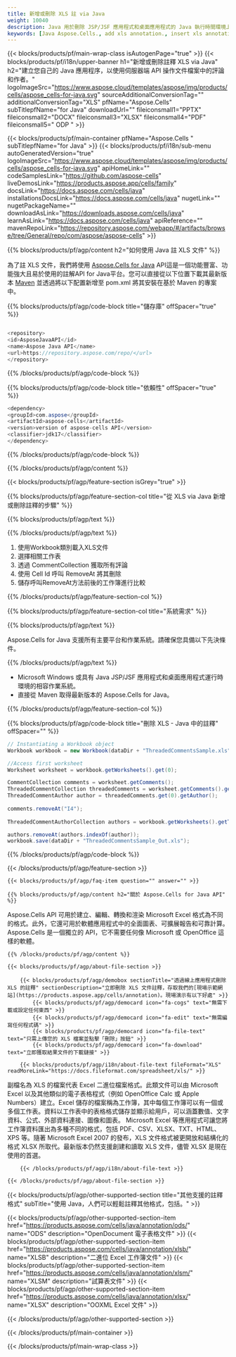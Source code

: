 ```yaml
---
title: 新增或刪除 XLS 註 via Java
weight: 10040
description: Java 用於刪除 JSP/JSF 應用程式和桌面應用程式的 Java 執行時間環境上的 XLS 格式註解的範例程式碼。
keywords: [Java Aspose.Cells., add xls annotation., insert xls annotation., access xls annotation., remove xls annotation., delete xls annotation., add annotation in xls., insert annotation in xls., access annotation in xls., remove annotation in xls., delete annotation in xls]
---
```

{{< blocks/products/pf/main-wrap-class isAutogenPage="true" >}}
{{< blocks/products/pf/i18n/upper-banner h1="新增或刪除註釋 XLS via Java" h2="建立您自己的 Java 應用程序，以使用伺服器端 API 操作文件檔案中的評論和作者。" logoImageSrc="https://www.aspose.cloud/templates/aspose/img/products/cells/aspose_cells-for-java.svg" sourceAdditionalConversionTag="" additionalConversionTag="XLS" pfName="Aspose.Cells" subTitlepfName="for Java" downloadUrl="" fileiconsmall1="PPTX" fileiconsmall2="DOCX" fileiconsmall3="XLSX" fileiconsmall4="PDF" fileiconsmall5=" ODP " >}}

{{< blocks/products/pf/main-container pfName="Aspose.Cells " subTitlepfName="for Java" >}}
{{< blocks/products/pf/i18n/sub-menu autoGeneratedVersion="true" logoImageSrc="https://www.aspose.cloud/templates/aspose/img/products/cells/aspose_cells-for-java.svg" apiHomeLink="" codeSamplesLink="https://github.com/aspose-cells" liveDemosLink="https://products.aspose.app/cells/family" docsLink="https://docs.aspose.com/cells/java" installationsDocsLink="https://docs.aspose.com/cells/java" nugetLink="" nugetPackageName="" downloadAsLink="https://downloads.aspose.com/cells/java" learnAsLink="https://docs.aspose.com/cells/java" apiReference="" mavenRepoLink="https://repository.aspose.com/webapp/#/artifacts/browse/tree/General/repo/com/aspose/aspose-cells" >}}

{{% blocks/products/pf/agp/content h2="如何使用 Java 註 XLS 文件" %}}

為了註 XLS 文件，我們將使用
 [Aspose.Cells for Java](https://products.aspose.com/cells/java) 
 API這是一個功能豐富、功能強大且易於使用的註解API for Java平台。您可以直接從以下位置下載其最新版本
 [Maven](https://repository.aspose.com/webapp/#/artifacts/browse/tree/General/repo/com/aspose/aspose-cells) 
並透過將以下配置新增至 pom.xml 將其安裝在基於 Maven 的專案中。

{{% blocks/products/pf/agp/code-block title="儲存庫" offSpacer="true" %}}

```cs

<repository>
<id>AsposeJavaAPI</id>
<name>Aspose Java API</name>
<url>https://repository.aspose.com/repo/</url>
</repository>

```

{{% /blocks/products/pf/agp/code-block %}}

{{% blocks/products/pf/agp/code-block title="依賴性" offSpacer="true" %}}

```cs
<dependency>
<groupId>com.aspose</groupId>
<artifactId>aspose-cells</artifactId>
<version>version of aspose-cells API</version>
<classifier>jdk17</classifier>
</dependency>

```

{{% /blocks/products/pf/agp/code-block %}}

{{% /blocks/products/pf/agp/content %}}

{{< blocks/products/pf/agp/feature-section isGrey="true" >}}

{{% blocks/products/pf/agp/feature-section-col title="從 XLS via Java 新增或刪除註釋的步驟" %}}

{{% blocks/products/pf/agp/text %}}

{{% /blocks/products/pf/agp/text %}}

1. 使用Workbook類別載入XLS文件
1. 選擇相關工作表
1. 透過 CommentCollection 獲取所有評論
1. 使用 Cell Id 呼叫 RemoveAt 將其刪除
1. 儲存呼叫RemoveAt方法前後的工作簿進行比較

{{% /blocks/products/pf/agp/feature-section-col %}}

{{% blocks/products/pf/agp/feature-section-col title="系統需求" %}}

{{% blocks/products/pf/agp/text %}}

Aspose.Cells for Java 支援所有主要平台和作業系統。請確保您具備以下先決條件。

{{% /blocks/products/pf/agp/text %}}

- Microsoft Windows 或具有 Java JSP/JSF 應用程式和桌面應用程式運行時環境的相容作業系統。
- 直接從 Maven 取得最新版本的 Aspose.Cells for Java。

{{% /blocks/products/pf/agp/feature-section-col %}}

{{% blocks/products/pf/agp/code-block title="刪除 XLS - Java 中的註釋" offSpacer="" %}}

```cs
// Instantiating a Workbook object
Workbook workbook = new Workbook(dataDir + "ThreadedCommentsSample.xls");

//Access first worksheet
Worksheet worksheet = workbook.getWorksheets().get(0);

CommentCollection comments = worksheet.getComments();
ThreadedCommentCollection threadedComments = worksheet.getComments().getThreadedComments("I4");
ThreadedCommentAuthor author = threadedComments.get(0).getAuthor();
      
comments.removeAt("I4");
      
ThreadedCommentAuthorCollection authors = workbook.getWorksheets().getThreadedCommentAuthors();

authors.removeAt(authors.indexOf(author));
workbook.save(dataDir + "ThreadedCommentsSample_Out.xls");  

```

{{% /blocks/products/pf/agp/code-block %}}

{{< /blocks/products/pf/agp/feature-section >}}

    {{< blocks/products/pf/agp/faq-item question="" answer="" >}}
 

<!-- aboutfile Starts -->

    {{% blocks/products/pf/agp/content h2="關於 Aspose.Cells for Java API" %}}

 Aspose.Cells API 可用於建立、編輯、轉換和渲染 Microsoft Excel 格式為不同的格式。此外，它還可用於軟體應用程式中的全面圖表、可擴展報告和可靠計算。 Aspose.Cells 是一個獨立的 API，它不需要任何像 Microsoft 或 OpenOffice 這樣的軟體。



    {{% /blocks/products/pf/agp/content %}}

    {{< blocks/products/pf/agp/about-file-section >}}

        {{< blocks/products/pf/agp/demobox sectionTitle="透過線上應用程式刪除 XLS 的註釋" sectionDescription="立即刪除 XLS 文件註釋，存取我們的[現場示範網站](https://products.aspose.app/cells/annotation)。現場演示有以下好處" >}}
            {{< blocks/products/pf/agp/democard icon="fa-cogs" text="無需下載或設定任何東西" >}}
            {{< blocks/products/pf/agp/democard icon="fa-edit" text="無需編寫任何程式碼" >}}
            {{< blocks/products/pf/agp/democard icon="fa-file-text" text="只需上傳您的 XLS 檔案並點擊「刪除」按鈕" >}}
            {{< blocks/products/pf/agp/democard icon="fa-download" text="立即獲取結果文件的下載鏈接" >}}

        {{< blocks/products/pf/agp/i18n/about-file-text fileFormat="XLS" readMoreLink="https://docs.fileformat.com/spreadsheet/xls/" >}}
副檔名為 XLS 的檔案代表 Excel 二進位檔案格式。此類文件可以由 Microsoft Excel 以及其他類似的電子表格程式（例如 OpenOffice Calc 或 Apple Numbers）建立。Excel 儲存的檔案稱為工作簿，其中每個工作簿可以有一個或多個工作表。資料以工作表中的表格格式儲存並顯示給用戶，可以涵蓋數值、文字資料、公式、外部資料連接、圖像和圖表。 Microsoft Excel 等應用程式可讓您將工作簿資料匯出為多種不同的格式，包括 PDF、CSV、XLSX、TXT、HTML、XPS 等。隨著 Microsoft Excel 2007 的發布，XLS 文件格式被更開放和結構化的格式 XLSX 所取代。最新版本仍然支援創建和讀取 XLS 文件，儘管 XLSX 是現在使用的首選。

        {{< /blocks/products/pf/agp/i18n/about-file-text >}}

    {{< /blocks/products/pf/agp/about-file-section >}}

<!-- aboutfile Ends -->

{{< blocks/products/pf/agp/other-supported-section title="其他支援的註釋格式" subTitle="使用 Java，人們可以輕鬆註釋其他格式，包括。" >}}

{{< blocks/products/pf/agp/other-supported-section-item href="https://products.aspose.com/cells/java/annotation/ods/" name="ODS" description="OpenDocument 電子表格文件" >}}
{{< blocks/products/pf/agp/other-supported-section-item href="https://products.aspose.com/cells/java/annotation/xlsb/" name="XLSB" description="二進位 Excel 工作簿文件" >}}
{{< blocks/products/pf/agp/other-supported-section-item href="https://products.aspose.com/cells/java/annotation/xlsm/" name="XLSM" description="試算表文件" >}}
{{< blocks/products/pf/agp/other-supported-section-item href="https://products.aspose.com/cells/java/annotation/xlsx/" name="XLSX" description="OOXML Excel 文件" >}}

{{< /blocks/products/pf/agp/other-supported-section >}}

{{< /blocks/products/pf/main-container >}}
    
{{< /blocks/products/pf/main-wrap-class >}}
